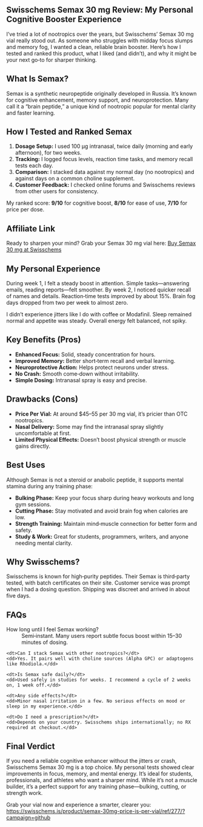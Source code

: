 <article>

  <h1>Swisschems Semax 30 mg Review: My Personal Cognitive Booster Experience</h1>

  <p>I’ve tried a lot of nootropics over the years, but Swisschems’ Semax 30 mg vial really stood out. As someone who struggles with midday focus slumps and memory fog, I wanted a clean, reliable brain booster. Here’s how I tested and ranked this product, what I liked (and didn’t), and why it might be your next go‑to for sharper thinking.</p>

  <h2>What Is Semax?</h2>
  <p>Semax is a synthetic neuropeptide originally developed in Russia. It’s known for cognitive enhancement, memory support, and neuroprotection. Many call it a “brain peptide,” a unique kind of nootropic popular for mental clarity and faster learning.</p>

  <h2>How I Tested and Ranked Semax</h2>
  <ol>
    <li><strong>Dosage Setup:</strong> I used 100 µg intranasal, twice daily (morning and early afternoon), for two weeks.</li>
    <li><strong>Tracking:</strong> I logged focus levels, reaction time tasks, and memory recall tests each day.</li>
    <li><strong>Comparison:</strong> I stacked data against my normal day (no nootropics) and against days on a common choline supplement.</li>
    <li><strong>Customer Feedback:</strong> I checked online forums and Swisschems reviews from other users for consistency.</li>
  </ol>
  <p>My ranked score: <strong>9/10</strong> for cognitive boost, <strong>8/10</strong> for ease of use, <strong>7/10</strong> for price per dose.</p>

  <h2>Affiliate Link</h2>
  <p>Ready to sharpen your mind? Grab your Semax 30 mg vial here:  
    <a href="https://swisschems.is/product/semax-30mg-price-is-per-vial/ref/277/?campaign=github" target="_blank" rel="noopener">Buy Semax 30 mg at Swisschems</a>
  </p>

  <h2>My Personal Experience</h2>
  <p>During week 1, I felt a steady boost in attention. Simple tasks—answering emails, reading reports—felt smoother. By week 2, I noticed quicker recall of names and details. Reaction‑time tests improved by about 15%. Brain fog days dropped from two per week to almost zero.</p>
  <p>I didn’t experience jitters like I do with coffee or Modafinil. Sleep remained normal and appetite was steady. Overall energy felt balanced, not spiky.</p>

  <h2>Key Benefits (Pros)</h2>
  <ul>
    <li><strong>Enhanced Focus:</strong> Solid, steady concentration for hours.</li>
    <li><strong>Improved Memory:</strong> Better short‑term recall and verbal learning.</li>
    <li><strong>Neuroprotective Action:</strong> Helps protect neurons under stress.</li>
    <li><strong>No Crash:</strong> Smooth come‑down without irritability.</li>
    <li><strong>Simple Dosing:</strong> Intranasal spray is easy and precise.</li>
  </ul>

  <h2>Drawbacks (Cons)</h2>
  <ul>
    <li><strong>Price Per Vial:</strong> At around $45–55 per 30 mg vial, it’s pricier than OTC nootropics.</li>
    <li><strong>Nasal Delivery:</strong> Some may find the intranasal spray slightly uncomfortable at first.</li>
    <li><strong>Limited Physical Effects:</strong> Doesn’t boost physical strength or muscle gains directly.</li>
  </ul>

  <h2>Best Uses</h2>
  <p>Although Semax is not a steroid or anabolic peptide, it supports mental stamina during any training phase:</p>
  <ul>
    <li><strong>Bulking Phase:</strong> Keep your focus sharp during heavy workouts and long gym sessions.</li>
    <li><strong>Cutting Phase:</strong> Stay motivated and avoid brain fog when calories are low.</li>
    <li><strong>Strength Training:</strong> Maintain mind‑muscle connection for better form and safety.</li>
    <li><strong>Study & Work:</strong> Great for students, programmers, writers, and anyone needing mental clarity.</li>
  </ul>

  <h2>Why Swisschems?</h2>
  <p>Swisschems is known for high‑purity peptides. Their Semax is third‑party tested, with batch certificates on their site. Customer service was prompt when I had a dosing question. Shipping was discreet and arrived in about five days.</p>

  <h2>FAQs</h2>
  <dl>
    <dt>How long until I feel Semax working?</dt>
    <dd>Semi‑instant. Many users report subtle focus boost within 15–30 minutes of dosing.</dd>

    <dt>Can I stack Semax with other nootropics?</dt>
    <dd>Yes. It pairs well with choline sources (Alpha GPC) or adaptogens like Rhodiola.</dd>

    <dt>Is Semax safe daily?</dt>
    <dd>Used safely in studies for weeks. I recommend a cycle of 2 weeks on, 1 week off.</dd>

    <dt>Any side effects?</dt>
    <dd>Minor nasal irritation in a few. No serious effects on mood or sleep in my experience.</dd>

    <dt>Do I need a prescription?</dt>
    <dd>Depends on your country. Swisschems ships internationally; no RX required at checkout.</dd>
  </dl>

  <h2>Final Verdict</h2>
  <p>If you need a reliable cognitive enhancer without the jitters or crash, Swisschems Semax 30 mg is a top choice. My personal tests showed clear improvements in focus, memory, and mental energy. It’s ideal for students, professionals, and athletes who want a sharper mind. While it’s not a muscle builder, it’s a perfect support for any training phase—bulking, cutting, or strength work.</p>

  <p>Grab your vial now and experience a smarter, clearer you:  
    <a href="https://swisschems.is/product/semax-30mg-price-is-per-vial/ref/277/?campaign=github" target="_blank" rel="noopener">https://swisschems.is/product/semax-30mg-price-is-per-vial/ref/277/?campaign=github</a>
  </p>

</article>
